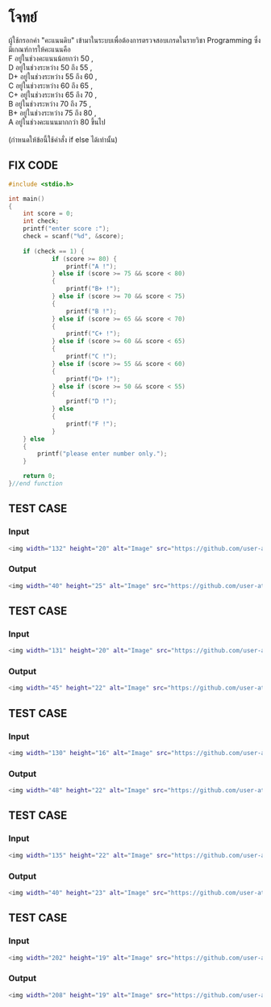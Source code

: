 # โจทย์
ผู้ใช้กรอกค่า "คะแนนดิบ" เข้ามาในระบบเพื่อต้องการตรวจสอบเกรดในรายวิชา Programming ซึ่งมีเกณฑ์การให้คะแนนคือ 
<br />F อยู่ในช่วงคะแนนน้อยกว่า 50 , 
<br />D อยู่ในช่วงระหว่าง 50 ถึง 55 , 
<br />D+ อยู่ในช่วงระหว่าง 55 ถึง 60 , 
<br />C อยู่ในช่วงระหว่าง 60 ถึง 65 , 
<br />C+ อยู่ในช่วงระหว่าง 65 ถึง 70 , 
<br />B อยู่ในช่วงระหว่าง 70 ถึง 75 , 
<br />B+ อยู่ในช่วงระหว่าง 75 ถึง 80 , 
<br />A อยู่ในช่วงคะแนนมากกว่า 80 ขึ้นไป 
<br /><br />(กำหนดให้ข้อนี้ใช้คำสั่ง if else ได้เท่านั้น)

## FIX CODE
```c
#include <stdio.h>

int main()
{
    int score = 0;
    int check;
    printf("enter score :");
    check = scanf("%d", &score);
    
    if (check == 1) {
            if (score >= 80) {
                printf("A !");
            } else if (score >= 75 && score < 80)
            {
                printf("B+ !");
            } else if (score >= 70 && score < 75)
            {
                printf("B !");
            } else if (score >= 65 && score < 70)
            {
                printf("C+ !");
            } else if (score >= 60 && score < 65)
            {
                printf("C !");
            } else if (score >= 55 && score < 60)
            {
                printf("D+ !");
            } else if (score >= 50 && score < 55)
            {
                printf("D !");
            } else
            {
                printf("F !");
            }
    } else 
    {
        printf("please enter number only.");
    }

    return 0;
}//end function

```

## TEST CASE
### Input
```bash
<img width="132" height="20" alt="Image" src="https://github.com/user-attachments/assets/9630f178-aad5-4638-8d2a-1a8c9554c6ad" />
```
### Output
```bash
<img width="40" height="25" alt="Image" src="https://github.com/user-attachments/assets/e4079260-f9ee-433a-80e9-defe7c49265e" />
```

## TEST CASE
### Input
```bash
<img width="131" height="20" alt="Image" src="https://github.com/user-attachments/assets/a5b9e34c-cfc5-4f16-9506-29e4789f6ae6" />
```
### Output
```bash
<img width="45" height="22" alt="Image" src="https://github.com/user-attachments/assets/6599751d-527e-4f1d-bf42-f0bbb6e0a1f9" />
```

## TEST CASE
### Input
```bash
<img width="130" height="16" alt="Image" src="https://github.com/user-attachments/assets/39605b01-9125-4297-b8c5-a748dcaf2452" />
```
### Output
```bash
<img width="48" height="22" alt="Image" src="https://github.com/user-attachments/assets/7c8609ca-e9c1-4501-9fb1-36aa96f3cb90" />
```

## TEST CASE
### Input
```bash
<img width="135" height="22" alt="Image" src="https://github.com/user-attachments/assets/ca81a321-6e17-4374-895b-0c218d4c6745" />
```
### Output
```bash
<img width="40" height="23" alt="Image" src="https://github.com/user-attachments/assets/f02584e0-9426-49cd-b8a5-f57a55d8d651" />
```

## TEST CASE
### Input
```bash
<img width="202" height="19" alt="Image" src="https://github.com/user-attachments/assets/38e13f6b-abd2-408c-ac52-b0578e72b478" />
```
### Output
```bash
<img width="208" height="19" alt="Image" src="https://github.com/user-attachments/assets/b53b98a3-f152-4098-90ef-feadabbc6aeb" />
```